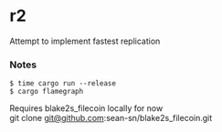 # r2
Attempt to implement fastest replication

### Notes

```
$ time cargo run --release
$ cargo flamegraph
```

Requires blake2s_filecoin locally for now\
git clone git@github.com:sean-sn/blake2s_filecoin.git
